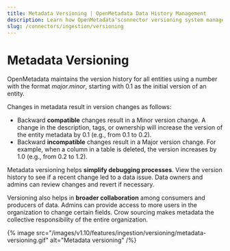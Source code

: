 ```yaml
---
title: Metadata Versioning | OpenMetadata Data History Management
description: Learn how OpenMetadata'sconnector versioning system manages data ingestion workflows. Discover version control best practices and compatibility guidelines.
slug: /connectors/ingestion/versioning
---
```


# Metadata Versioning

OpenMetadata maintains the version history for all entities using a number with the format *major.minor*, starting with 0.1 as the initial version of an entity.

Changes in metadata result in version changes as follows:
- Backward **compatible** changes result in a Minor version change. A change in the description, tags, or ownership will increase the version of the entity metadata by 0.1 (e.g., from 0.1 to 0.2).
- Backward **incompatible** changes result in a Major version change. For example, when a column in a table is deleted, the version increases by 1.0 (e.g., from 0.2 to 1.2).

Metadata versioning helps **simplify debugging processes**. View the version history to see if a recent change led to a data issue. Data owners and admins can review changes and revert if necessary.

Versioning also helps in **broader collaboration** among consumers and producers of data. Admins can provide access to more users in the organization to change certain fields. Crow sourcing makes metadata the collective responsibility of the entire organization.

{% image
  src="/images/v1.10/features/ingestion/versioning/metadata-versioning.gif"
  alt="Metadata versioning"
 /%}

